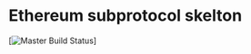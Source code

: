 # Ethereum subprotocol skelton
[![Master Build Status](https://travis-ci.org/b00ris/proof_of_hack.svg?branch=master)]
